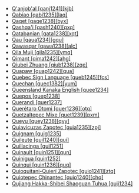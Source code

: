 - [Q'anjob'al [qanj1241][kjb]](tree/maya1287/core1254/west2865/kanj1261/kanj1262/kanj1263/qanj1241/qanj1241.ini)
- [Qabiao [qabi1235][laq]](tree/taik1256/kada1291/east2365/qabi1235/qabi1235.ini)
- [Qaqet [qaqe1238][byx]](tree/bain1263/qaqe1238/qaqe1238.ini)
- [Qashqa'i [qash1240][qxq]](tree/turk1311/comm1245/oghu1246/oghu1243/sout2696/qash1240/qash1240.ini)
- [Qatabanian [qata1238][xqt]](tree/afro1255/semi1276/west2786/cent2236/sayh1236/qata1238/qata1238.ini)
- [Qau [qaua1234][gqu]](tree/taik1256/kada1291/sout3143/west2798/gela1265/qaua1234/qaua1234.ini)
- [Qawasqar [qawa1238][alc]](tree/kawe1237/nort1506/qawa1238/qawa1238.ini)
- [Qila Muji [qila1235][ymq]](tree/sino1245/burm1265/lolo1265/lolo1267/nili1235/sout3212/high1272/muji1235/lagh1244/thop1235/core1246/qila1235/qila1235.ini)
- [Qimant [qima1242][ahg]](tree/afro1255/cush1243/cent2193/nort3158/qima1242/qima1242.ini)
- [Qiubei Zhuang [qiub1238][zqe]](tree/taik1256/kamt1241/beta1258/daic1237/nort3180/nort3189/qiub1238/qiub1238.ini)
- [Quapaw [quap1242][qua]](tree/siou1252/core1249/miss1254/dheg1241/quap1242/quap1242.ini)
- [Quebec Sign Language [queb1245][fcs]](tree/sign1238/sign1237/asli1244/queb1245/queb1245.ini)
- [Quechan [quec1382][yum]](tree/coch1271/yuma1250/gene1244/rive1260/quec1382/quec1382.ini)
- [Queensland Kanaka English [quee1234]](tree/pidg1258/engl1287/quee1234/quee1234.ini)
- [Quepos [quep1238]](tree/uncl1493/quep1238/quep1238.ini)
- [Querandi [quer1237]](tree/uncl1493/quer1237/quer1237.ini)
- [Querétaro Otomi [quer1236][otq]](tree/otom1299/west2783/otop1241/otop1242/otom1297/otom1300/nort3201/quer1236/quer1236.ini)
- [Quetzaltepec Mixe [quet1239][pxm]](tree/book1242/quet1239/quet1239.ini)
- [Queyu [quey1238][qvy]](tree/sino1245/burm1265/naqi1236/qian1263/quey1238/quey1238.ini)
- [Quiavicuzas Zapotec [quia1235][zpj]](tree/otom1299/east2557/popo1292/zapo1436/zapo1437/core1259/cent2146/quia1235/quia1235.ini)
- [Quignam [quig1235]](tree/uncl1493/quig1235/quig1235.ini)
- [Quileute [quil1240][qui]](tree/chim1311/quil1240/quil1240.ini)
- [Quillacinga [quil1251]](tree/uncl1493/quil1251/quil1251.ini)
- [Quinault [quin1251][qun]](tree/sali1255/tsam1241/coas1311/quin1251/quin1251.ini)
- [Quinigua [quin1252]](tree/uncl1493/quin1252/quin1252.ini)
- [Quinqui [quin1236][quq]](tree/uncl1493/quin1236/quin1236.ini)
- [Quioquitani-Quierí Zapotec [quio1241][ztq]](tree/otom1299/east2557/popo1292/zapo1436/zapo1437/core1259/sout3003/mixt1428/quio1241/quio1241.ini)
- [Quiotepec Chinantec [quio1240][chq]](tree/otom1299/west2783/otop1241/chin1484/chin1488/quio1240/quio1240.ini)
- [Qujiang Hakka-Shibei Shaoguan Tuhua [quji1234]](tree/sino1245/sini1245/cent2008/quji1234/quji1234.ini)
